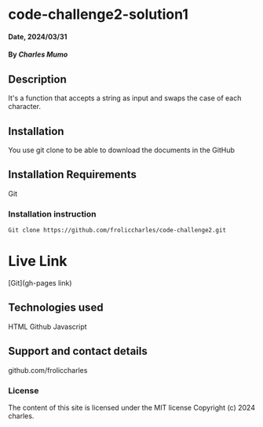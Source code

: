 # code-challenge2-solution1

#### Date, 2024/03/31

#### By *Charles Mumo*

## Description
It's a function that accepts a string as input and swaps the case of each character. 

## Installation
You use git clone to be able to download the documents in the GitHub

## Installation Requirements
Git

### Installation instruction
```
Git clone https://github.com/froliccharles/code-challenge2.git

```

# Live Link
[Git](gh-pages link)

## Technologies used
HTML
Github
Javascript

## Support and contact details
github.com/froliccharles

### License
The content of this site is licensed under the MIT license
Copyright (c) 2024 charles.
